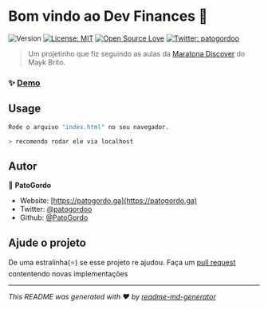 # Bom vindo ao Dev Finances 👋
![Version](https://img.shields.io/badge/version-1.0-blue.svg?cacheSeconds=2592000)
[![License: MIT](https://img.shields.io/badge/License-MIT-yellow.svg)](#)
[![Open Source Love](https://badges.frapsoft.com/os/v1/open-source.svg?v=103)](https://github.com/ellerbrock/open-source-badges/)
[![Twitter: patogordoo](https://img.shields.io/twitter/follow/patogordoo.svg?style=social)](https://twitter.com/patogordoo)

> Um projetinho que fiz seguindo as aulas da [Maratona Discover](https://www.youtube.com/watch?v=NlDr6JX3VvA) do Mayk Brito.

### ✨ [Demo](https://duck-dev-finances.vercel.app/#/)

## Usage

```sh
Rode o arquivo "index.html" no seu navegador.

> recomendo rodar ele via localhost
```

## Autor

👤 **PatoGordo**

* Website: [https://patogordo.ga](https://patogordo.ga)
* Twitter: [@patogordoo](https://twitter.com/patogordoo)
* Github: [@PatoGordo](https://github.com/PatoGordo)

## Ajude o projeto

De uma estralinha(⭐️) se esse projeto re ajudou.
Faça um [pull request](https://github.com/PatoGordo/DevFinances/pulls) contentendo novas implementações


***
_This README was generated with ❤️ by [readme-md-generator](https://github.com/kefranabg/readme-md-generator)_